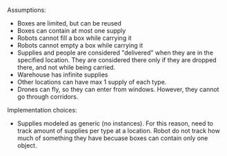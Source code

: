 Assumptions:
- Boxes are limited, but can be reused
- Boxes can contain at most one supply
- Robots cannot fill a box while carrying it
- Robots cannot empty a box while carrying it
- Supplies and people are considered "delivered" when they are in the specified location. They are considered there only if they are dropped there, and not while being carried.
- Warehouse has infinite supplies
- Other locations can have max 1 supply of each type.
- Drones can fly, so they can enter from windows. However, they cannot go through corridors.

Implementation choices:
- Supplies modeled as generic (no instances). For this reason, need to track amount of supplies per type at a location. Robot do not track how much of something they have becuase
boxes can contain only one object.